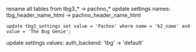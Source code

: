 rename all tables from tbg3_* -> pachno_*
update settings names:
tbg_header_name_html -> pachno_header_name_html
```
update tbg3_settings set value = 'Pachno' where name = 'b2_name' and value = 'The Bug Genie';
```

update settings values:
auth_backend: 'tbg' -> 'default'
